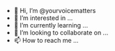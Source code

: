 - 👋 Hi, I’m @yourvoicematters
- 👀 I’m interested in ...
- 🌱 I’m currently learning ...
- 💞️ I’m looking to collaborate on ...
- 📫 How to reach me ...

<!---
yourvoicematters/yourvoicematters is a ✨ special ✨ repository because its `README.md` (this file) appears on your GitHub profile.
You can click the Preview link to take a look at your changes.
--->
